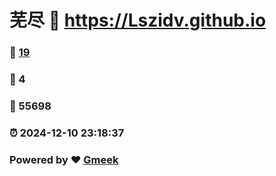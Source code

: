 # 芜尽 :link: https://Lszidv.github.io 
### :page_facing_up: [19](https://Lszidv.github.io/tag.html) 
### :speech_balloon: 4 
### :hibiscus: 55698 
### :alarm_clock: 2024-12-10 23:18:37 
### Powered by :heart: [Gmeek](https://github.com/Meekdai/Gmeek)
